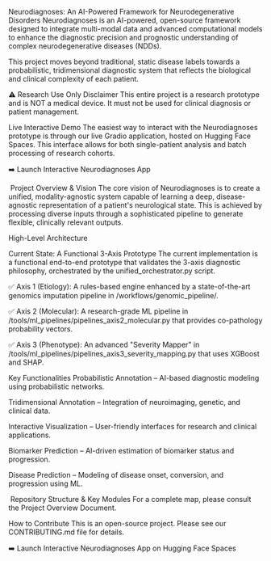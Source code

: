 Neurodiagnoses: An AI-Powered Framework for Neurodegenerative Disorders
Neurodiagnoses is an AI-powered, open-source framework designed to integrate multi-modal data and advanced computational models to enhance the diagnostic precision and prognostic understanding of complex neurodegenerative diseases (NDDs).

This project moves beyond traditional, static disease labels towards a probabilistic, tridimensional diagnostic system that reflects the biological and clinical complexity of each patient.

⚠️ Research Use Only Disclaimer
This entire project is a research prototype and is NOT a medical device. It must not be used for clinical diagnosis or patient management.

 Live Interactive Demo
The easiest way to interact with the Neurodiagnoses prototype is through our live Gradio application, hosted on Hugging Face Spaces. This interface allows for both single-patient analysis and batch processing of research cohorts.

➡️ Launch Interactive Neurodiagnoses App

️ Project Overview & Vision
The core vision of Neurodiagnoses is to create a unified, modality-agnostic system capable of learning a deep, disease-agnostic representation of a patient's neurological state. This is achieved by processing diverse inputs through a sophisticated pipeline to generate flexible, clinically relevant outputs.

High-Level Architecture

 Current State: A Functional 3-Axis Prototype
The current implementation is a functional end-to-end prototype that validates the 3-axis diagnostic philosophy, orchestrated by the unified_orchestrator.py script.

✅ Axis 1 (Etiology): A rules-based engine enhanced by a state-of-the-art genomics imputation pipeline in /workflows/genomic_pipeline/.

✅ Axis 2 (Molecular): A research-grade ML pipeline in /tools/ml_pipelines/pipelines_axis2_molecular.py that provides co-pathology probability vectors.

✅ Axis 3 (Phenotype): An advanced "Severity Mapper" in /tools/ml_pipelines/pipelines_axis3_severity_mapping.py that uses XGBoost and SHAP.

 Key Functionalities
Probabilistic Annotation – AI-based diagnostic modeling using probabilistic networks.

Tridimensional Annotation – Integration of neuroimaging, genetic, and clinical data.

Interactive Visualization – User-friendly interfaces for research and clinical applications.

Biomarker Prediction – AI-driven estimation of biomarker status and progression.

Disease Prediction – Modeling of disease onset, conversion, and progression using ML.

️ Repository Structure & Key Modules
For a complete map, please consult the Project Overview Document.

 How to Contribute
This is an open-source project. Please see our CONTRIBUTING.md file for details.

➡️ Launch Interactive Neurodiagnoses App on Hugging Face Spaces